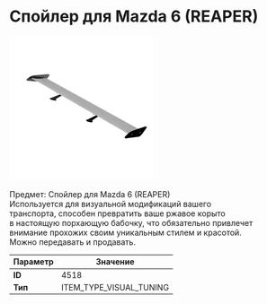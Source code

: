 # Спойлер для Mazda 6 (REAPER)

![Item Image](../img/4518.webp?raw=true)

Предмет: Спойлер для Mazda 6 (REAPER)<br>Используется для визуальной модификаций вашего<br>транспорта, способен превратить ваше ржавое корыто<br>в настоящую порхающую бабочку, что обязательно привлечет<br>внимание прохожих своим уникальным стилем и красотой.<br>Можно передавать и продавать.


| Параметр | Значение |
|----------|----------|
| **ID** | 4518 |
| **Тип** | ITEM_TYPE_VISUAL_TUNING |

